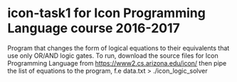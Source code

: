 # icon-task1 for Icon Programming Language course 2016-2017
Program that changes the form of logical equations to their equivalents that use only OR/AND logic gates.
To run, download the source files for Icon Programming Language from https://www2.cs.arizona.edu/icon/
then pipe the list of equations to the program, f.e data.txt > ./icon_logic_solver

